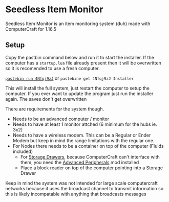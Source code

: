 # Seedless Item Monitor
Seedless Item Monitor is an item monitoring system (duh) made with ComputerCraft for 1.16.5

## Setup
Copy the pastbin command below and run it to start the installer.
If the computer has a `startup.lua` file already present then it will be overwritten so it is recomended to use a fresh computer.

[`pastebin run 4Nfqj9zJ`](https://pastebin.com/4Nfqj9zJ) or
`pastebine get 4Nfqj9zJ Installer`

This will install the full system, just restart the computer to setup the computer.
If you ever want to update the program just run the installer again. The saves don't get overwritten

There are requirements for the system though.
- Needs to be an advanced computer / monitor
- Needs to have at least 1 monitor attched (6 minimum for the hubs ie. 3x2)
- Needs to have a wireless modem. This can be a Regular or Ender Modem but keep in mind the range limitations with the regular one.
- For Nodes there needs to be a container on top of the computer (Fluids included)
    - For [Storage Drawers](https://www.curseforge.com/minecraft/mc-mods/storage-drawers), because ComputerCraft can't interface with them, you need the [Advanced Peripherals](https://www.curseforge.com/minecraft/mc-mods/advanced-peripherals) mod installed
    - Place a block reader on top of the computer pointing into a Storage Drawer

Keep in mind the system was not intended for large scale computercraft networks because it uses the broadcast channel to transmit information so this is likely incompatable with anything that broadcasts messages